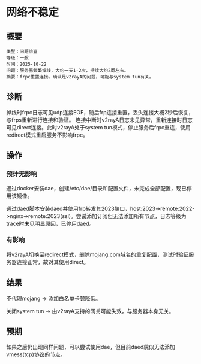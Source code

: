 # 网络不稳定
## 概要
```
类型：问题排查
等级：一般
时间：2025-10-22
问题：服务器频繁掉线，大约一天1-2次，持续大约2周左右。
摘要：frpc重置连接。确认是v2rayA的问题，可能与system tun有关。
```

## 诊断
掉线时frpc日志可见udp连接EOF，随后frp连接重置，丢失连接大概2秒后恢复，与frps重新进行连接和验证。
连接中断时v2rayA日志未见异常，重新连接时日志可见direct连接。此时v2rayA处于system tun模式，停止服务后frpc重连，使用redirect模式重启服务不影响frpc。

## 操作
### 预计无影响
通过docker安装dae，创建/etc/dae/目录和配置文件，未完成全部配置，现已停用该镜像。

通过daed脚本安装daed并使用frp转发其2023端口，host:2023->remote:2022->nginx->remote:2023(ssl)。尝试添加订阅但无法添加所有节点，日志等级为trace时未见明显原因，已停用daed。

### 有影响
将v2rayA切换至redirect模式，删除mojang.com域名的重复配置，测试时验证服务器连接正常，故对其使用direct。

## 结果
不代理mojang -> 添加白名单卡顿降低。

关闭system tun -> 由v2rayA支持的网关可能失效，与服务器本身无关。

## 预期
如果之后仍出现同样问题，可以尝试使用dae，但目前daed貌似无法添加vmess(tcp)协议的节点。
